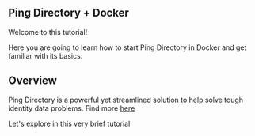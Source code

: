 
## Ping Directory + Docker

Welcome to this tutorial!

Here you are going to learn how to start Ping Directory in Docker and get familiar with its basics.

## Overview

Ping Directory is a powerful yet streamlined solution to help solve tough identity data problems.
Find more [here](https://www.pingidentity.com/en/platform/directory/directory-overview.html)

Let's explore in this very brief tutorial